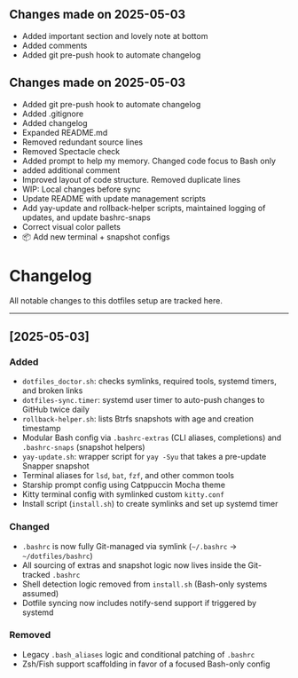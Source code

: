 ## Changes made on 2025-05-03
- Added important section and lovely note at bottom
- Added comments
- Added git pre-push hook to automate changelog

## Changes made on 2025-05-03
- Added git pre-push hook to automate changelog
- Added .gitignore
- Added changelog
- Expanded README.md
- Removed redundant source lines
- Removed Spectacle check
- Added prompt to help my memory. Changed code focus to Bash only
- added additional comment
- Improved layout of code structure. Removed duplicate lines
- WIP: Local changes before sync
- Update README with update management scripts
- Add yay-update and rollback-helper scripts, maintained logging of updates, and update bashrc-snaps
- Correct visual color pallets
- 📦 Add new terminal + snapshot configs

# Changelog

All notable changes to this dotfiles setup are tracked here.

---

## [2025-05-03]

### Added
- `dotfiles_doctor.sh`: checks symlinks, required tools, systemd timers, and broken links
- `dotfiles-sync.timer`: systemd user timer to auto-push changes to GitHub twice daily
- `rollback-helper.sh`: lists Btrfs snapshots with age and creation timestamp
- Modular Bash config via `.bashrc-extras` (CLI aliases, completions) and `.bashrc-snaps` (snapshot helpers)
- `yay-update.sh`: wrapper script for `yay -Syu` that takes a pre-update Snapper snapshot
- Terminal aliases for `lsd`, `bat`, `fzf`, and other common tools
- Starship prompt config using Catppuccin Mocha theme
- Kitty terminal config with symlinked custom `kitty.conf`
- Install script (`install.sh`) to create symlinks and set up systemd timer

### Changed
- `.bashrc` is now fully Git-managed via symlink (`~/.bashrc` → `~/dotfiles/bashrc`)
- All sourcing of extras and snapshot logic now lives inside the Git-tracked `.bashrc`
- Shell detection logic removed from `install.sh` (Bash-only systems assumed)
- Dotfile syncing now includes notify-send support if triggered by systemd

### Removed
- Legacy `.bash_aliases` logic and conditional patching of `.bashrc`
- Zsh/Fish support scaffolding in favor of a focused Bash-only config
